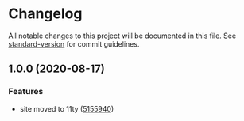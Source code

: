 # Changelog

All notable changes to this project will be documented in this file. See [standard-version](https://github.com/conventional-changelog/standard-version) for commit guidelines.

## 1.0.0 (2020-08-17)


### Features

* site moved to 11ty ([5155940](https://github.com/trovster/victoriakuc.co.uk/commit/515594016aea716cf02a1fb7a284df46b898f131))

